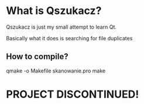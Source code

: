 What is Qszukacz?
=================

Qszukacz is just my small attempt to learn Qt.

Basically what it does is searching for file duplicates

## How to compile?
qmake -o Makefile skanowanie.pro
make

PROJECT DISCONTINUED!
=====================
